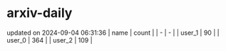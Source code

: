 # arxiv-daily
updated on 2024-09-04 06:31:36
| name | count |
| - | - |
| user_1 | 90 |
| user_0 | 364 |
| user_2 | 109 |
